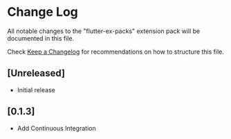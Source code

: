 # Change Log

All notable changes to the "flutter-ex-packs" extension pack will be documented in this file.

Check [Keep a Changelog](http://keepachangelog.com/) for recommendations on how to structure this file.

## [Unreleased]

- Initial release

## [0.1.3]

- Add Continuous Integration
